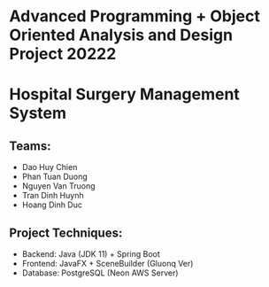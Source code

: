 # Advanced Programming + Object Oriented Analysis and Design Project 20222
# Hospital Surgery Management System
## Teams:
* Dao Huy Chien
* Phan Tuan Duong 
* Nguyen Van Truong
* Tran Dinh Huynh
* Hoang Dinh Duc
## Project Techniques:
* Backend: Java (JDK 11) + Spring Boot
* Frontend: JavaFX + SceneBuilder (Gluonq Ver)
* Database: PostgreSQL (Neon AWS Server)